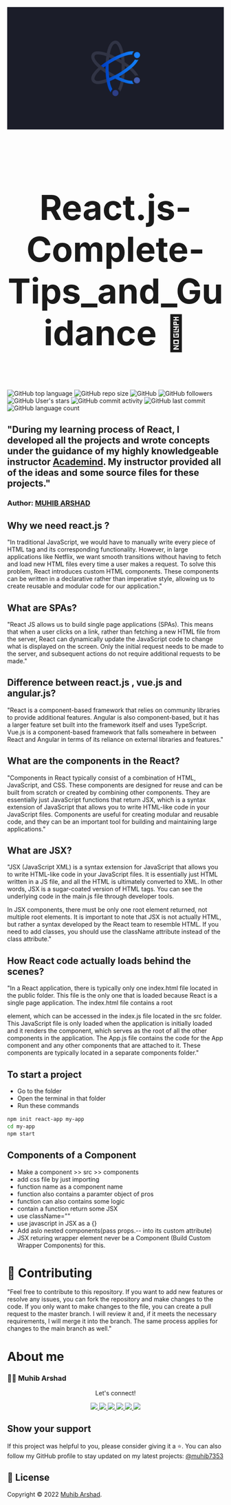 <div align="center">
  <img src="react-js-logo-no.jpg">
</div>
<br>
<h1 align="center" style="font-size: 80px;" > React.js-Complete-Tips_and_Guidance 👋</h1>

<br>

![GitHub top language](https://img.shields.io/github/languages/top/muhib7353/React.js-Complete-Tips_and_Guidance?logo=c%2B%2B&style=flat-square)
![GitHub repo size](https://img.shields.io/github/repo-size/muhib7353/React.js-Complete-Tips_and_Guidance)
![GitHub](https://img.shields.io/github/license/muhib7353/React.js-Complete-Tips_and_Guidance)
![GitHub followers](https://img.shields.io/github/followers/muhib7353?logo=Github&style=flat-square)
![GitHub User's stars](https://img.shields.io/github/stars/muhib7353?logo=Github&style=flat-square)
![GitHub commit activity](https://img.shields.io/github/commit-activity/y/muhib7353/Salik-Bank-Limited?logo=git)
![GitHub last commit](https://img.shields.io/github/last-commit/muhib7353/React.js-Complete-Tips_and_Guidance?logo=git)
![GitHub language count](https://img.shields.io/github/languages/count/muhib7353/React.js-Complete-Tips_and_Guidance?logo=c%2B%2B)

## "During my learning process of React, I developed all the projects and wrote concepts under the guidance of my highly knowledgeable instructor [Academind](https://github.com/academind/react-complete-guide-code). My instructor provided all of the ideas and some source files for these projects."
### Author: [MUHIB ARSHAD](https://github.com/muhib7353)

## Why we need react.js ?

"In traditional JavaScript, we would have to manually write every piece of HTML tag and its corresponding functionality. However, in large applications like Netflix, we want smooth transitions without having to fetch and load new HTML files every time a user makes a request. To solve this problem, React introduces custom HTML components. These components can be written in a declarative rather than imperative style, allowing us to create reusable and modular code for our application."

## What are SPAs?
"React JS allows us to build single page applications (SPAs). This means that when a user clicks on a link, rather than fetching a new HTML file from the server, React can dynamically update the JavaScript code to change what is displayed on the screen. Only the initial request needs to be made to the server, and subsequent actions do not require additional requests to be made."

## Difference between react.js , vue.js and angular.js?

"React is a component-based framework that relies on community libraries to provide additional features. Angular is also component-based, but it has a larger feature set built into the framework itself and uses TypeScript. Vue.js is a component-based framework that falls somewhere in between React and Angular in terms of its reliance on external libraries and features."

## What are the components in the React?

"Components in React typically consist of a combination of HTML, JavaScript, and CSS. These components are designed for reuse and can be built from scratch or created by combining other components. They are essentially just JavaScript functions that return JSX, which is a syntax extension of JavaScript that allows you to write HTML-like code in your JavaScript files. Components are useful for creating modular and reusable code, and they can be an important tool for building and maintaining large applications."

## What are JSX?

"JSX (JavaScript XML) is a syntax extension for JavaScript that allows you to write HTML-like code in your JavaScript files. It is essentially just HTML written in a JS file, and all the HTML is ultimately converted to XML. In other words, JSX is a sugar-coated version of HTML tags. You can see the underlying code in the main.js file through developer tools.

In JSX components, there must be only one root element returned, not multiple root elements. It is important to note that JSX is not actually HTML, but rather a syntax developed by the React team to resemble HTML. If you need to add classes, you should use the className attribute instead of the class attribute."

## How React code actually loads behind the scenes?

"In a React application, there is typically only one index.html file located in the public folder. This file is the only one that is loaded because React is a single page application. The index.html file contains a root <div> element, which can be accessed in the index.js file located in the src folder. This JavaScript file is only loaded when the application is initially loaded and it renders the <App> component, which serves as the root of all the other components in the application. The App.js file contains the code for the App component and any other components that are attached to it. These components are typically located in a separate components folder."

## To start a project

- Go to the folder
- Open the terminal in that folder
- Run these commands

```sh
npm init react-app my-app
cd my-app
npm start
```

## Components of a Component

- Make a component >> src >> components
- add css file by just importing
- function name as a component name
- function also contains a paramter object of pros
- function can also contains some logic
- contain a function return some JSX
- use className=""
- use javascript in JSX as a {}
- Add aslo nested components(pass props.-- into its custom attribute)
- JSX returing wrapper element never be a Component (Build Custom Wrapper Components) for this.



# 🤝 Contributing

"Feel free to contribute to this repository. If you want to add new features or resolve any issues, you can fork the repository and make changes to the code. If you only want to make changes to the  file, you can create a pull request to the master branch. I will review it and, if it meets the necessary requirements, I will merge it into the branch. The same process applies for changes to the main branch as well."

# About me

### 👨‍💻 Muhib Arshad

   <div align="center">
<p align="center">Let's connect!</p>

<a href="https://www.linkedin.com/in/muhib-arshad-85439b242/" target="blank">
    <img src="https://img.shields.io/badge/linkedin-%230077B5.svg?&style=for-the-badge&logo=linkedin&logoColor=white" />
</a>

<a href="https://medium.com/@muhibarshad123" target="blank">
    <img src="https://img.shields.io/badge/Medium-12100E?style=for-the-badge&logo=medium&logoColor=white" />
</a>

<a href="https://stackoverflow.com/users/18215817/muhib-arshad?tab=profile" target="blank">
    <img src="https://img.shields.io/badge/Stack_Overflow-FE7A16?style=for-the-badge&logo=stack-overflow&logoColor=white" />
</a>

<a href = "https://twitter.com/muhib7353" target="blank">
    <img src="https://img.shields.io/badge/Twitter-1DA1F2?style=for-the-badge&logo=twitter&logoColor=white" />
</a>

<a href="https://www.facebook.com/muhib7353/" target="blank">
    <img src="https://img.shields.io/badge/Facebook-1877F2?style=for-the-badge&logo=facebook&logoColor=white" />
</a>

<a href="https://www.instagram.com/muhib7353/" target="blank">
    <img src="https://img.shields.io/badge/Instagram-E4405F?style=for-the-badge&logo=instagram&logoColor=white" />
</a>

</div>



## Show your support

If this project was helpful to you, please consider giving it a ⭐️.
You can also follow my GitHub profile to stay updated on my latest projects:
<a href="https://github.com/muhib7353" target="blank">
@muhib7353
</a>


## 📝 License

Copyright © 2022 [Muhib Arshad](https://github.com/muhib7353). 


<!-- This project is [MIT](https://github.com/muhib7353/Salik-Bank-Limited/blob/main/LICENSE) licensed. -->
